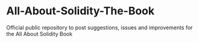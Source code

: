 # All-About-Solidity-The-Book
Official public repository to post suggestions, issues and improvements for the All About Solidity Book
